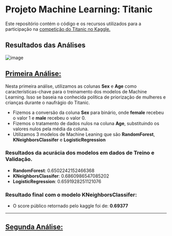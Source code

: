 # Projeto Machine Learning: Titanic
Este repositório contém o código e os recursos utilizados para a participação na [competição do Titanic no Kaggle.](https://www.kaggle.com/competitions/titanic)

## Resultados das Análises
![image](https://github.com/DevTheo25/Titanic_ML/assets/122491960/2acf553e-8cde-4f22-9b63-520e3c8b985d)



## [Primeira Análise:](https://github.com/DevTheo25/Titanic_ML/blob/main/Primeira_analise.ipynb)

Nesta primeira análise, utilizamos as colunas **Sex** e **Age** como características-chave para o treinamento dos modelos de Machine Learning. Isso se baseia na conhecida política de priorização de mulheres e crianças durante o naufrágio do Titanic.
- Fizemos a conversão da coluna **Sex** para binário, onde **female** recebeu o valor 1 e **male** recebeu o valor 0.
- Fizemos o tratamento de dados nulos na coluna **Age**, substituindo os valores nulos pela média da coluna.
- Utilizamos 3 modelos de Machine Leaning que são **RandomForest**, **KNeighborsClassifer** e **LogisticRegression**
### Resultados da acurácia dos modelos em dados de Treino e Validação.
- **RandomForest**: 0.6502242152466368
- **KNeighborsClassifer**: 0.6860986547085202
- **LogisticRegression**: 0.6591928251121076

### Resultado final com o modelo **KNeighborsClassifer**:
- O score público retornado pelo kaggle foi de: **0.69377**
---
## [Segunda Análise:](https://github.com/DevTheo25/Titanic_ML/blob/main/Segunda_analise.ipynb)
